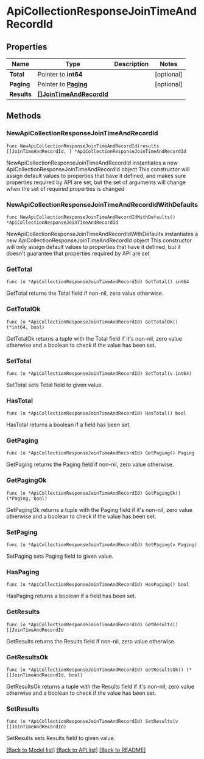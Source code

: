 # ApiCollectionResponseJoinTimeAndRecordId

## Properties

Name | Type | Description | Notes
------------ | ------------- | ------------- | -------------
**Total** | Pointer to **int64** |  | [optional] 
**Paging** | Pointer to [**Paging**](Paging.md) |  | [optional] 
**Results** | [**[]JoinTimeAndRecordId**](JoinTimeAndRecordId.md) |  | 

## Methods

### NewApiCollectionResponseJoinTimeAndRecordId

`func NewApiCollectionResponseJoinTimeAndRecordId(results []JoinTimeAndRecordId, ) *ApiCollectionResponseJoinTimeAndRecordId`

NewApiCollectionResponseJoinTimeAndRecordId instantiates a new ApiCollectionResponseJoinTimeAndRecordId object
This constructor will assign default values to properties that have it defined,
and makes sure properties required by API are set, but the set of arguments
will change when the set of required properties is changed

### NewApiCollectionResponseJoinTimeAndRecordIdWithDefaults

`func NewApiCollectionResponseJoinTimeAndRecordIdWithDefaults() *ApiCollectionResponseJoinTimeAndRecordId`

NewApiCollectionResponseJoinTimeAndRecordIdWithDefaults instantiates a new ApiCollectionResponseJoinTimeAndRecordId object
This constructor will only assign default values to properties that have it defined,
but it doesn't guarantee that properties required by API are set

### GetTotal

`func (o *ApiCollectionResponseJoinTimeAndRecordId) GetTotal() int64`

GetTotal returns the Total field if non-nil, zero value otherwise.

### GetTotalOk

`func (o *ApiCollectionResponseJoinTimeAndRecordId) GetTotalOk() (*int64, bool)`

GetTotalOk returns a tuple with the Total field if it's non-nil, zero value otherwise
and a boolean to check if the value has been set.

### SetTotal

`func (o *ApiCollectionResponseJoinTimeAndRecordId) SetTotal(v int64)`

SetTotal sets Total field to given value.

### HasTotal

`func (o *ApiCollectionResponseJoinTimeAndRecordId) HasTotal() bool`

HasTotal returns a boolean if a field has been set.

### GetPaging

`func (o *ApiCollectionResponseJoinTimeAndRecordId) GetPaging() Paging`

GetPaging returns the Paging field if non-nil, zero value otherwise.

### GetPagingOk

`func (o *ApiCollectionResponseJoinTimeAndRecordId) GetPagingOk() (*Paging, bool)`

GetPagingOk returns a tuple with the Paging field if it's non-nil, zero value otherwise
and a boolean to check if the value has been set.

### SetPaging

`func (o *ApiCollectionResponseJoinTimeAndRecordId) SetPaging(v Paging)`

SetPaging sets Paging field to given value.

### HasPaging

`func (o *ApiCollectionResponseJoinTimeAndRecordId) HasPaging() bool`

HasPaging returns a boolean if a field has been set.

### GetResults

`func (o *ApiCollectionResponseJoinTimeAndRecordId) GetResults() []JoinTimeAndRecordId`

GetResults returns the Results field if non-nil, zero value otherwise.

### GetResultsOk

`func (o *ApiCollectionResponseJoinTimeAndRecordId) GetResultsOk() (*[]JoinTimeAndRecordId, bool)`

GetResultsOk returns a tuple with the Results field if it's non-nil, zero value otherwise
and a boolean to check if the value has been set.

### SetResults

`func (o *ApiCollectionResponseJoinTimeAndRecordId) SetResults(v []JoinTimeAndRecordId)`

SetResults sets Results field to given value.



[[Back to Model list]](../README.md#documentation-for-models) [[Back to API list]](../README.md#documentation-for-api-endpoints) [[Back to README]](../README.md)


